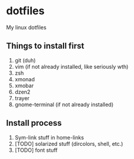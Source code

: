 # dotfiles
My linux dotfiles

## Things to install first
1. git (duh)
2. vim (if not already installed, like seriously wth)
3. zsh
4. xmonad
5. xmobar
6. dzen2
7. trayer
8. gnome-terminal (if not already installed)

## Install process
1. Sym-link stuff in home-links
2. [TODO] solarized stuff (dircolors, shell, etc.)
3. [TODO] font stuff
